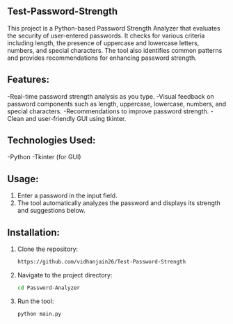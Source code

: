 ## Test-Password-Strength
This project is a Python-based Password Strength Analyzer that evaluates the security of user-entered passwords. It checks for various criteria including length, the presence of uppercase and lowercase letters, numbers, and special characters. The tool also identifies common patterns and provides recommendations for enhancing password strength.

## Features:
-Real-time password strength analysis as you type.
-Visual feedback on password components such as length, uppercase, lowercase, numbers, and special characters.
-Recommendations to improve password strength.
-Clean and user-friendly GUI using tkinter.

## Technologies Used:
-Python
-Tkinter (for GUI)

## Usage:
1. Enter a password in the input field.
2. The tool automatically analyzes the password and displays its strength and suggestions below.

## Installation:
1. Clone the repository:
   ```sh
   https://github.com/vidhanjain26/Test-Password-Strength
3. Navigate to the project directory:
   ```sh
   cd Password-Analyzer
5. Run the tool:
   ```sh
   python main.py
